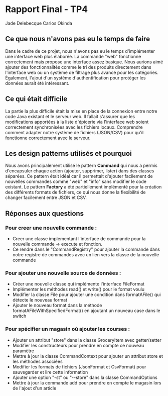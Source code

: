 # Rapport Final - TP4 
Jade Delebecque
Carlos Okinda

## Ce que nous n'avons pas eu le temps de faire

Dans le cadre de ce projet, nous n'avons pas eu le temps d'implémenter une interface web plus élaborée. La commande "web" fonctionne correctement mais propose une interface assez basique. Nous aurions aimé ajouter des fonctionnalités comme le tri des produits directement dans l'interface web ou un système de filtrage plus avancé pour les catégories. Également, l'ajout d'un système d'authentification pour protéger les données aurait été intéressant.

## Ce qui était difficile

La partie la plus difficile était la mise en place de la connexion entre notre code Java existant et le serveur web. Il fallait s'assurer que les modifications apportées à la liste d'épicerie via l'interface web soient correctement synchronisées avec les fichiers locaux. Comprendre comment adapter notre système de fichiers (JSON/CSV) pour qu'il fonctionne correctement avec le serveur.

## Les design patterns utilisés et pourquoi

Nous avons principalement utilisé le pattern **Command** qui nous a permis d'encapsuler chaque action (ajouter, supprimer, lister) dans des classes séparées. Ce pattern était idéal car il permettait d'ajouter facilement de nouvelles commandes comme "web" et "info" sans modifier le code existant. Le pattern **Factory** a été partiellement implémenté pour la création des différents formats de fichiers, ce qui nous donne la flexibilité de changer facilement entre JSON et CSV.

## Réponses aux questions

### Pour creer une nouvelle commande :

- Creer une classe implementant l'interface de commande pour la nouvelle commande -> execute et fonction.
- Ce rendre dans le "CommandRegistry"  pour ajouter la commande dans notre registre de commandes avec un lien vers la classe de la nouvelle commande

### Pour ajouter une nouvelle source de données :

- Créer une nouvelle classe qui implémente l'interface FileFormat
- Implémenter les méthodes read() et write() pour le format voulu
- Modifier la classe File pour ajouter une condition dans formatAFile() qui détecte le nouveau format
- Ajouter le nouveau format dans la méthode formatAFileWithSpecifiedFormat() en ajoutant un nouveau case dans le switch

### Pour spécifier un magasin où ajouter les courses :

- Ajouter un attribut "store" dans la classe GroceryItem avec getter/setter
- Modifier les constructeurs pour prendre en compte ce nouveau paramètre
- Mettre à jour la classe CommandContext pour ajouter un attribut store et les méthodes associées
- Modifier les formats de fichiers (JsonFormat et CsvFormat) pour sauvegarder et lire cette information
- Ajouter une option "-st" ou "--store" dans la classe CommandOptions
- Mettre à jour la commande add pour prendre en compte le magasin lors de l'ajout d'un article